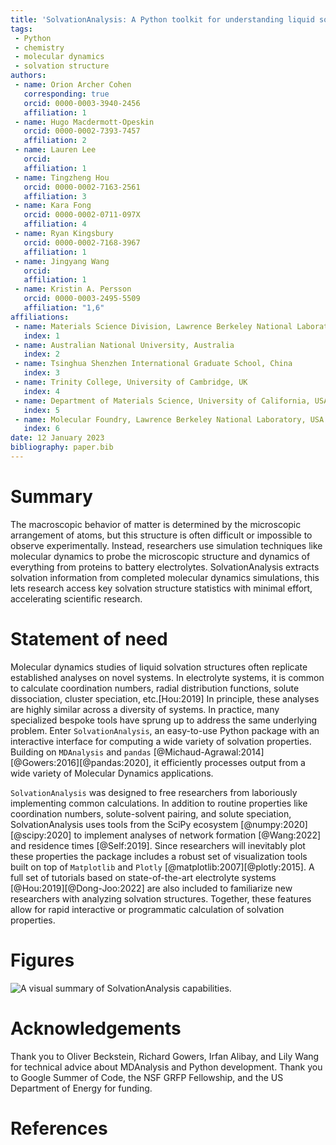 ```yaml
---
title: 'SolvationAnalysis: A Python toolkit for understanding liquid solvation structure in classical molecular dynamics simulations'
tags:
 - Python
 - chemistry
 - molecular dynamics
 - solvation structure
authors:
 - name: Orion Archer Cohen
   corresponding: true
   orcid: 0000-0003-3940-2456
   affiliation: 1
 - name: Hugo Macdermott-Opeskin
   orcid: 0000-0002-7393-7457
   affiliation: 2
 - name: Lauren Lee
   orcid:
   affiliation: 1
 - name: Tingzheng Hou
   orcid: 0000-0002-7163-2561
   affiliation: 3
 - name: Kara Fong
   orcid: 0000-0002-0711-097X
   affiliation: 4
 - name: Ryan Kingsbury
   orcid: 0000-0002-7168-3967
   affiliation: 1
 - name: Jingyang Wang
   orcid:
   affiliation: 1
 - name: Kristin A. Persson
   orcid: 0000-0003-2495-5509
   affiliation: "1,6"
affiliations:
 - name: Materials Science Division, Lawrence Berkeley National Laboratory, USA
   index: 1
 - name: Australian National University, Australia
   index: 2
 - name: Tsinghua Shenzhen International Graduate School, China
   index: 3
 - name: Trinity College, University of Cambridge, UK
   index: 4
 - name: Department of Materials Science, University of California, USA
   index: 5
 - name: Molecular Foundry, Lawrence Berkeley National Laboratory, USA
   index: 6
date: 12 January 2023
bibliography: paper.bib
---
```


# Summary

The macroscopic behavior of matter is determined by the microscopic
arrangement of atoms, but this structure is often
difficult or impossible to observe experimentally. Instead, researchers use
simulation techniques like molecular dynamics to probe the microscopic
structure and dynamics of everything from proteins to battery electrolytes.
SolvationAnalysis extracts solvation information from completed
molecular dynamics simulations, this lets research access key solvation
structure statistics with minimal effort, accelerating scientific research.

# Statement of need

Molecular dynamics studies of liquid solvation structures often replicate
established analyses on novel systems. In electrolyte systems, it is common
to calculate coordination numbers, radial distribution functions, solute
dissociation, cluster speciation, etc.[Hou:2019] In principle, these analyses are highly
similar across a diversity of systems. In practice, many specialized bespoke
tools have sprung up to address the same underlying problem. Enter `SolvationAnalysis`, 
an easy-to-use Python package with an interactive interface for
computing a wide variety of solvation properties. Building on `MDAnalysis` and
`pandas` [@Michaud-Agrawal:2014][@Gowers:2016][@pandas:2020], it efficiently
processes output from a wide variety of Molecular Dynamics applications.

`SolvationAnalysis` was designed to free researchers from laboriously
implementing common calculations. In addition to routine properties like
coordination numbers, solute-solvent pairing, and solute speciation,
SolvationAnalysis uses tools from the SciPy ecosystem [@numpy:2020][@scipy:2020]
to implement analyses of network formation [@Wang:2022] and residence
times [@Self:2019]. Since researchers will inevitably plot these
properties the package includes a robust set of visualization tools built
on top of `Matplotlib` and `Plotly` [@matplotlib:2007][@plotly:2015].
A full set of tutorials based on state-of-the-art electrolyte systems
[@Hou:2019][@Dong-Joo:2022] are also included to familiarize new researchers
with analyzing solvation structures. Together, these features allow for
rapid interactive or programmatic calculation of solvation properties.

# Figures

![A visual summary of SolvationAnalysis capabilities.](summary_figure.jpg)

# Acknowledgements

Thank you to Oliver Beckstein, Richard Gowers, Irfan Alibay, and Lily Wang for
technical advice about MDAnalysis and Python development. Thank you to Google 
Summer of Code, the NSF GRFP Fellowship, and the US Department of Energy for 
funding.

# References
